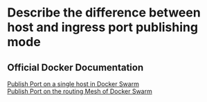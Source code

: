 # Describe the difference between host and ingress port publishing mode

## Official Docker Documentation
[Publish Port on a single host in Docker Swarm](https://docs.docker.com/engine/swarm/services/#publish-a-services-ports-directly-on-the-swarm-node)  
[Publish Port on the routing Mesh of Docker Swarm](https://docs.docker.com/engine/swarm/services/#publish-a-services-ports-using-the-routing-mesh)  
